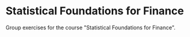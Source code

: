 # Statistical Foundations for Finance

Group exercises for the course "Statistical Foundations for Finance".

